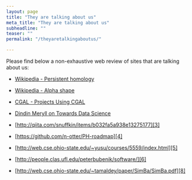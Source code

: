 ```yaml
---
layout: page
title: "They are talking about us"
meta_title: "They are talking about us"
subheadline: ""
teaser: ""
permalink: "/theyaretalkingaboutus/"

---
```


Please find below a non-exhaustive web review of sites that are talking about us:

- [Wikipedia - Persistent homology][1]

- [Wikipedia - Alpha shape][7]

- [CGAL - Projects Using CGAL ][2]

- [Dindin Meryll on Towards Data Science][9]

- [http://qiita.com/snuffkin/items/b032fa5a938e13275177][3]

- [https://github.com/n-otter/PH-roadmap][4]

- [http://web.cse.ohio-state.edu/~yusu/courses/5559/index.html][5]

- [http://people.clas.ufl.edu/peterbubenik/software/][6]

- [http://web.cse.ohio-state.edu/~tamaldey/paper/SimBa/SimBa.pdf][8]

 [1]: https://en.wikipedia.org/wiki/Persistent_homology
 [2]: http://www.cgal.org/projects.html#topology
 [3]: http://qiita.com/snuffkin/items/b032fa5a938e13275177
 [4]: https://github.com/n-otter/PH-roadmap
 [5]: http://web.cse.ohio-state.edu/~yusu/courses/5559/index.html
 [6]: http://people.clas.ufl.edu/peterbubenik/software/
 [7]: https://en.wikipedia.org/wiki/Alpha_shape
 [8]: http://web.cse.ohio-state.edu/~tamaldey/paper/SimBa/SimBa.pdf
 [9]: https://towardsdatascience.com/@merylldin

